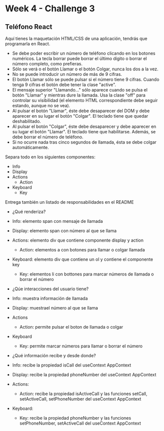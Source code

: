 # Week 4 - Challenge 3

## Teléfono React

Aquí tienes la maquetación HTML/CSS de una aplicación, tendrás que programarla en React.

- Se debe poder escribir un número de teléfono clicando en los botones numéricos. La tecla borrar puede borrar el último dígito o borrar el número completo, como prefieras.
- Sólo se verá o el botón Llamar o el botón Colgar, nunca los dos a la vez.
- No se puede introducir un número de más de 9 cifras.
- El botón Llamar sólo se puede pulsar si el número tiene 9 cifras. Cuando tenga 9 cifras el botón debe tener la clase "active".
- El mensaje superior "Llamando..." sólo aparece cuando se pulsa el botón "Llamar" y mientras dure la llamada. Usa la clase "off" para controlar su visibilidad (el elemento HTML correspondiente debe seguir estando, aunque no se vea).
- Al pulsar el botón "Llamar", éste debe desaparecer del DOM y debe aparecer en su lugar el botón "Colgar". El teclado tiene que quedar deshabilitado.
- Al pulsar el botón "Colgar", éste debe desaparecer y debe aparecer en su lugar el botón "Llamar". El teclado tiene que habilitarse. Además, se debe borrar el número de teléfono.
- Si no ocurre nada tras cinco segundos de llamada, ésta se debe colgar automáticamente.

Separa todo en los siguientes componentes:

- Info
- Display
- Actions
  - Action
- Keyboard
  - Key

Entrega también un listado de responsabilidades en el README

- ¿Qué renderiza?
- Info: elemento span con mensaje de llamada
- Display: elemento span con número al que se llama
- Actions: elemento div que contiene componente display y action
  - Action: elementos a con botones para llamar o colgar llamada
- Keyboard: elemento div que contiene un ol y contiene el componente key

  - Key: elementos li con bottones para marcar números de llamada o borrar el número

- ¿Qúe interacciones del usuario tiene?

- Info: muestra información de llamada
- Display: muestrael número al que se llama
- Actions
  - Action: permite pulsar el boton de llamada o colgar
- Keyboard

  - Key: permite marcar números para llamar o borrar el número

- ¿Qué información recibe y desde donde?

- Info: recibe la propiedad isCall del useContext AppContext
- Display: recibe la propiedad phoneNumber del useContext AppContext
- Actions:
  - Action: recibe la propiedad isActiveCall y las funciones setCall, setActiveCall, setPhoneNumber del useContext AppContext
- Keyboard:
  - Key: recibe la propiedad phoneNumber y las funciones setPhoneNumber, setActiveCall del useContext AppContext
